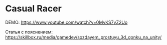 # Casual Racer

DEMO: https://www.youtube.com/watch?v=0MvKS7yZ2Uo

Статья с пояснением: https://skillbox.ru/media/gamedev/sozdayem_prostuyu_3d_gonku_na_unity/
